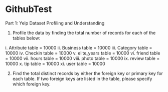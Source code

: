 # GithubTest
Part 1: Yelp Dataset Profiling and Understanding

1. Profile the data by finding the total number of records for each of the tables below:

i. Attribute table =	10000
ii. Business table =	10000
iii. Category table =	10000
iv. Checkin table =	10000
v. elite_years table =	10000
vi. friend table = 	10000
vii. hours table =	10000
viii. photo table = 	10000
ix. review table = 	10000
x. tip table = 		10000
xi. user table =	10000
	

2. Find the total distinct records by either the foreign key or primary key for each table. If two foreign keys are listed in the table, please specify which foreign key.


[](https://github.com/LMosely/LMosely.GithubTest.io/blob/main/images/Output%20-%20Lists%20of%20Cities.png)
